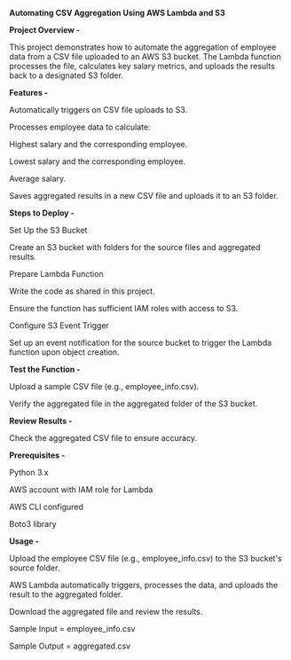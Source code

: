 **Automating CSV Aggregation Using AWS Lambda and S3**

**Project Overview -**

This project demonstrates how to automate the aggregation of employee data from a CSV file uploaded to an AWS S3 bucket. The Lambda function processes the file, calculates key salary metrics, and uploads the results back to a designated S3 folder.

**Features -**

Automatically triggers on CSV file uploads to S3.

Processes employee data to calculate:

Highest salary and the corresponding employee.

Lowest salary and the corresponding employee.

Average salary.

Saves aggregated results in a new CSV file and uploads it to an S3 folder.



**Steps to Deploy -** 

Set Up the S3 Bucket

Create an S3 bucket with folders for the source files and aggregated results.

Prepare Lambda Function

Write the code as shared in this project.

Ensure the function has sufficient IAM roles with access to S3.

Configure S3 Event Trigger

Set up an event notification for the source bucket to trigger the Lambda function upon object creation.

**Test the Function -**

Upload a sample CSV file (e.g., employee_info.csv).

Verify the aggregated file in the aggregated folder of the S3 bucket.

**Review Results -**

Check the aggregated CSV file to ensure accuracy.


**Prerequisites -**

Python 3.x

AWS account with IAM role for Lambda

AWS CLI configured

Boto3 library


**Usage -**

Upload the employee CSV file (e.g., employee_info.csv) to the S3 bucket's source folder.

AWS Lambda automatically triggers, processes the data, and uploads the result to the aggregated folder.

Download the aggregated file and review the results.



Sample Input = employee_info.csv

Sample Output = aggregated.csv
